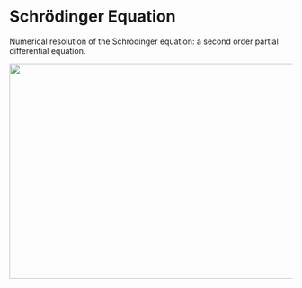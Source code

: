 # Schrödinger Equation
Numerical resolution of the Schrödinger equation: a second order partial differential equation.

<p align="center">
  <img src="https://i.imgur.com/YTV6k9c.gif" height="384" width="512" >
</p>
